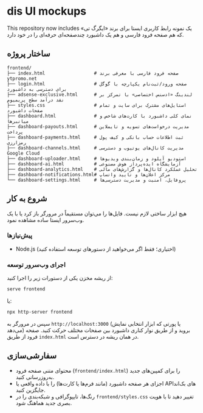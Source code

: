 # dis UI mockups

This repository now includes یک نمونه رابط کاربری ایستا برای برند «ایگرگ تی» که هم صفحه فرود فارسی و هم یک داشبورد چندصفحه‌ای حرفه‌ای را در خود دارد.

## ساختار پروژه

```
frontend/
├── index.html                  # صفحه فرود فارسی با معرفی برند ytpromo.net
├── login.html                  # صفحه ورود/ثبت‌نام یکپارچه با گوگل برای دسترسی به داشبورد
├── adsense-exclusive.html      # لندینگ «ادسنس اختصاصی» با تمرکز بر نقد درآمد سطح پریمیوم
├── styles.css                  # استایل‌های مشترک برای سایت و تمام صفحات داشبورد
├── dashboard.html              # نمای کلی داشبورد با کارت‌های شاخص و میانبرها
├── dashboard-payouts.html      # مدیریت درخواست‌های تسویه و تایملاین پرداخت
├── dashboard-payments.html     # ثبت اطلاعات حساب بانکی و کیف پول رمزارزی
├── dashboard-channels.html     # مدیریت کانال‌های یوتیوب و دسترسی Google Cloud
├── dashboard-uploader.html     # استودیو آپلود و زمان‌بندی ویدیوها
├── dashboard-ai.html           # آزمایشگاه ایده‌پرداز هوش مصنوعی
├── dashboard-analytics.html    # تحلیل عملکرد کانال‌ها و گزارش‌های مالی
├── dashboard-notifications.html# مرکز اعلان‌ها و تایید واتساپ
└── dashboard-settings.html     # پروفایل، امنیت و مدیریت دسترسی‌ها
```

## شروع به کار

هیچ ابزار ساختی لازم نیست. فایل‌ها را می‌توان مستقیماً در مرورگر باز کرد یا با یک وب‌سرور ایستا ساده مشاهده نمود.

### پیش‌نیازها

- Node.js (اختیاری؛ فقط اگر می‌خواهید از دستورهای توسعه استفاده کنید)

### اجرای وب‌سرور توسعه

از ریشه مخزن یکی از دستورات زیر را اجرا کنید:

```bash
serve frontend
```

یا:

```bash
npx http-server frontend
```

سپس در مرورگر به `http://localhost:3000` (یا پورتی که ابزار انتخابی نمایش می‌دهد) بروید و از طریق نوار کناری داشبورد بین صفحات مختلف حرکت کنید. صفحه فرود از طریق `index.html` در همان ریشه در دسترس است.

## سفارشی‌سازی

- محتوای متنی صفحه فرود (`frontend/index.html`) را برای کمپین‌های جدید به‌روزرسانی کنید.
- اجزای هر صفحه داشبورد (مانند فرم‌ها یا کارت‌ها) را با داده واقعی یا APIهای بک‌اند جایگزین کنید.
- رنگ‌ها، تایپوگرافی و شبکه‌بندی را در `frontend/styles.css` تغییر دهید تا با هویت بصری جدید هماهنگ شود.
